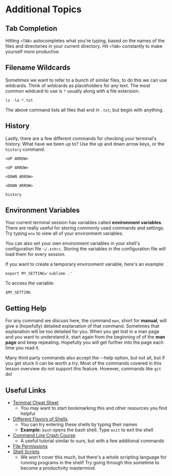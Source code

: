 # Additional Topics

## Tab Completion

Hitting `<TAB>` autocompletes what you're typing, based on the names of the files and directories in your current directory. Hit `<TAB>` constantly to make yourself more productive.

## Filename Wildcards

Sometimes we want to refer to a bunch of similar files, to do this we can use wildcards. Think of wildcards as placeholders for any text. The most common wildcard to use is `*` usually along with a file extension.

```text
ls -la *.txt
```

The above command lists all files that end in `.txt`, but begin with anything.

## History

Lastly, there are a few different commands for checking your terminal's history. What have we been up to? Use the up and down arrow keys, or the `history` command.

```text
<UP ARROW>

<UP ARROW>

<DOWN ARROW>

<DOWN ARROW>

history
```

## Environment Variables

Your current terminal session has variables called **environment variables**. There are really useful for storing commonly used commands and settings. Try typing `env` to view all of your environment variables.

You can also set your own environment variables in your shell's configuration file `~/.zshrc`. Storing the variables in the configuration file will load them for every session.

If you want to create a temporary environment variable, here's an example:

```text
export MY_SETTING='sublime .'
```

To access the variable:

```text
$MY_SETTING
```

## Getting Help

For any command we discuss here, the command `man`, short for **manual**, will give a \(hopefully\) detailed explanation of that command. Sometimes that explanation will be too detailed for you. When you get lost in a man page and you want to understand it, start again from the beginning of of the **man page** and keep repeating. Hopefully you will get further into the page each time you read it.

Many third party commands also accept the --help option, but not all, but if you get stuck it can be worth a try. Most of the commands covered in this lesson overview do not support this feature. However, commands like `git` do!

## Useful Links

* [Terminal Cheat Sheet](https://github.com/0nn0/terminal-mac-cheatsheet)
  * You may want to start bookmarking this and other resources you find helpful
* [Different Flavors of Shells](http://www.tutorialspoint.com/unix/unix-shell.htm)
  * You can try entering these shells by typing their names
  * **Example:** `bash` opens the bash shell. Type `exit` to exit the shell
* [Command Line Crash Course](http://cli.learncodethehardway.org/book/)
  * A useful tutorial similar to ours, but with a few additional commands
* [File Permissions](http://en.flossmanuals.net/command-line/permissions/)
* [Shell Scripts](http://www.howtogeek.com/67469/the-beginners-guide-to-shell-scripting-the-basics/)
  * We won't cover this much, but there's a whole scripting language for running programs in the shell! Try going through this sometime to become a productivity mastermind.

